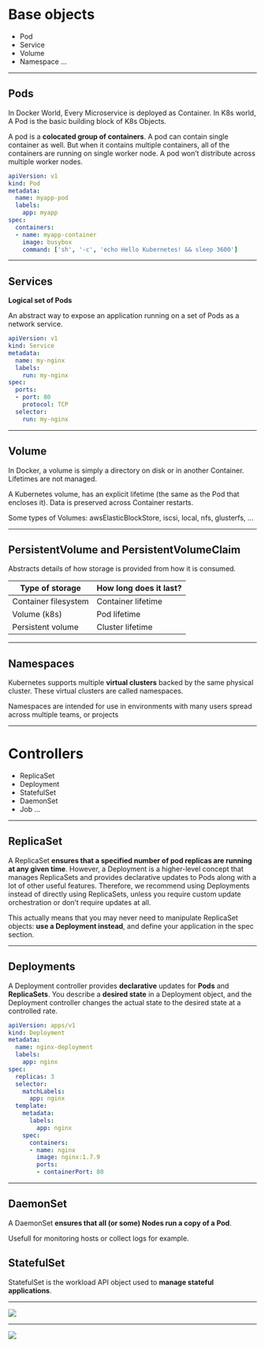# Base objects
- Pod
- Service
- Volume
- Namespace
...

---

## Pods

In Docker World, Every Microservice is deployed as Container.
In K8s world, A Pod is the basic building block of K8s Objects.

A pod is a **colocated group of containers**.
A pod can contain single container as well.
But when it contains multiple containers, all of the containers are running on single worker node.
A pod won’t distribute across multiple worker nodes.

```yaml
apiVersion: v1
kind: Pod
metadata:
  name: myapp-pod
  labels:
    app: myapp
spec:
  containers:
  - name: myapp-container
    image: busybox
    command: ['sh', '-c', 'echo Hello Kubernetes! && sleep 3600']
```
<!-- .element: class="fragment" -->

---

## Services
**Logical set of Pods**

An abstract way to expose an application running on a set of Pods as a network service.

```yaml
apiVersion: v1
kind: Service
metadata:
  name: my-nginx
  labels:
    run: my-nginx
spec:
  ports:
  - port: 80
    protocol: TCP
  selector:
    run: my-nginx
``` 
<!-- .element: class="fragment" -->

---

## Volume
In Docker, a volume is simply a directory on disk or in another Container. Lifetimes are not managed.

A Kubernetes volume, has an explicit lifetime (the same as the Pod that encloses it).
Data is preserved across Container restarts.

Some types of Volumes: awsElasticBlockStore, iscsi, local, nfs, glusterfs, ... 
<!-- .element: class="fragment" -->

---

## PersistentVolume and PersistentVolumeClaim

Abstracts details of how storage is provided from how it is consumed.

| Type of storage | How long does it last?  |
| ------------- | -----|
| Container filesystem | Container lifetime |
| Volume (k8s) | Pod lifetime |
| Persistent volume | Cluster lifetime |

---

## Namespaces

Kubernetes supports multiple **virtual clusters** backed by the same physical cluster.
These virtual clusters are called namespaces.

Namespaces are intended for use in environments with many users spread across multiple teams, or projects

---

# Controllers 
- ReplicaSet
- Deployment
- StatefulSet
- DaemonSet
- Job
...

---

## ReplicaSet
A ReplicaSet **ensures that a specified number of pod replicas are running at any given time**.
However, a Deployment is a higher-level concept that manages ReplicaSets and provides declarative updates to Pods along with a lot of other useful features. Therefore, we recommend using Deployments instead of directly using ReplicaSets, unless you require custom update orchestration or don’t require updates at all.

This actually means that you may never need to manipulate ReplicaSet objects: **use a Deployment instead**, and define your application in the spec section.


---

## Deployments

A Deployment controller provides **declarative** updates for **Pods** and **ReplicaSets**.
You describe a **desired state** in a Deployment object, and the Deployment controller changes the actual state to the desired state at a controlled rate.

```yaml
apiVersion: apps/v1
kind: Deployment
metadata:
  name: nginx-deployment
  labels:
    app: nginx
spec:
  replicas: 3
  selector:
    matchLabels:
      app: nginx
  template:
    metadata:
      labels:
        app: nginx
    spec:
      containers:
      - name: nginx
        image: nginx:1.7.9
        ports:
        - containerPort: 80
```
<!-- .element: class="fragment" -->

---

## DaemonSet
A DaemonSet **ensures that all (or some) Nodes run a copy of a Pod**. 

Usefull for monitoring hosts or collect logs for example.

## StatefulSet  
<!-- .element: class="fragment" data-fragment-index="1"-->
StatefulSet is the workload API object used to <!-- .element: class="fragment" data-fragment-index="1"--> **manage stateful applications**.
<!-- .element: class="fragment" data-fragment-index="1"-->

---

![](images/k8s-objects.png)

---

![](images/module_04_services.svg)
